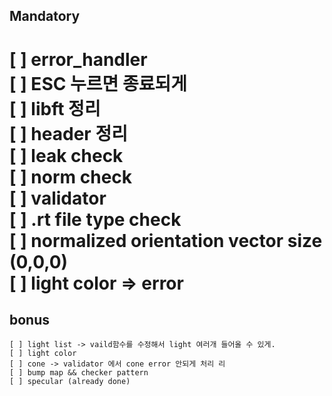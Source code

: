 
## Mandatory
[ ] error_handler  
[ ] ESC 누르면 종료되게  
[ ] libft 정리   
[ ] header 정리   
[ ] leak check   
[ ] norm check   
[ ] validator   
	[ ] .rt file type check  
	[ ] normalized orientation vector size (0,0,0)   
	[ ] light color => error   
==
## bonus  
	[ ] light list -> vaild함수를 수정해서 light 여러개 들어올 수 있게.  
	[ ] light color  
	[ ] cone -> validator 에서 cone error 안되게 처리 리
	[ ] bump map && checker pattern  
	[ ] specular (already done)  
